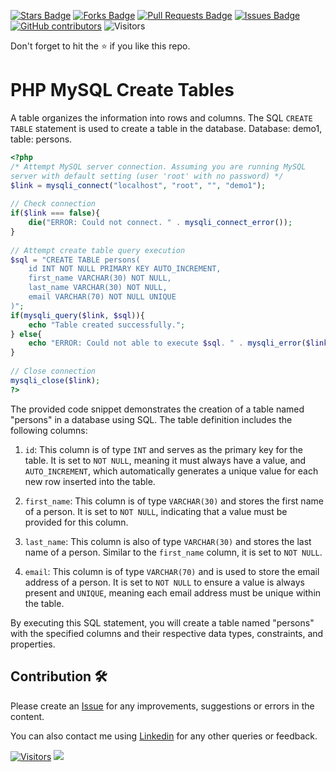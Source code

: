 <a href="https://github.com/drshahizan/learn-php/stargazers"><img src="https://img.shields.io/github/stars/drshahizan/learn-php" alt="Stars Badge"/></a>
<a href="https://github.com/drshahizan/learn-php/network/members"><img src="https://img.shields.io/github/forks/drshahizan/learn-php" alt="Forks Badge"/></a>
<a href="https://github.com/drshahizan/learn-php/pulls"><img src="https://img.shields.io/github/issues-pr/drshahizan/learn-php" alt="Pull Requests Badge"/></a>
<a href="https://github.com/drshahizan/learn-php/issues"><img src="https://img.shields.io/github/issues/drshahizan/learn-php" alt="Issues Badge"/></a>
<a href="https://github.com/drshahizan/learn-php/graphs/contributors"><img alt="GitHub contributors" src="https://img.shields.io/github/contributors/drshahizan/learn-php?color=2b9348"></a>
![Visitors](https://api.visitorbadge.io/api/visitors?path=https%3A%2F%2Fgithub.com%2Fdrshahizan%2Flearn-php&labelColor=%23d9e3f0&countColor=%23697689&style=flat)

Don't forget to hit the :star: if you like this repo.

# PHP MySQL Create Tables

A table organizes the information into rows and columns. The SQL `CREATE TABLE` statement is used to create a table in the database. Database: demo1, table: persons.

```php
<?php
/* Attempt MySQL server connection. Assuming you are running MySQL
server with default setting (user 'root' with no password) */
$link = mysqli_connect("localhost", "root", "", "demo1");
 
// Check connection
if($link === false){
    die("ERROR: Could not connect. " . mysqli_connect_error());
}
 
// Attempt create table query execution
$sql = "CREATE TABLE persons(
    id INT NOT NULL PRIMARY KEY AUTO_INCREMENT,
    first_name VARCHAR(30) NOT NULL,
    last_name VARCHAR(30) NOT NULL,
    email VARCHAR(70) NOT NULL UNIQUE
)";
if(mysqli_query($link, $sql)){
    echo "Table created successfully.";
} else{
    echo "ERROR: Could not able to execute $sql. " . mysqli_error($link);
}
 
// Close connection
mysqli_close($link);
?>
```
The provided code snippet demonstrates the creation of a table named "persons" in a database using SQL. The table definition includes the following columns:

1. `id`: This column is of type `INT` and serves as the primary key for the table. It is set to `NOT NULL`, meaning it must always have a value, and `AUTO_INCREMENT`, which automatically generates a unique value for each new row inserted into the table.

2. `first_name`: This column is of type `VARCHAR(30)` and stores the first name of a person. It is set to `NOT NULL`, indicating that a value must be provided for this column.

3. `last_name`: This column is also of type `VARCHAR(30)` and stores the last name of a person. Similar to the `first_name` column, it is set to `NOT NULL`.

4. `email`: This column is of type `VARCHAR(70)` and is used to store the email address of a person. It is set to `NOT NULL` to ensure a value is always present and `UNIQUE`, meaning each email address must be unique within the table.

By executing this SQL statement, you will create a table named "persons" with the specified columns and their respective data types, constraints, and properties.


## Contribution 🛠️
Please create an [Issue](https://github.com/drshahizan/learn-php/issues) for any improvements, suggestions or errors in the content.

You can also contact me using [Linkedin](https://www.linkedin.com/in/drshahizan/) for any other queries or feedback.

[![Visitors](https://api.visitorbadge.io/api/visitors?path=https%3A%2F%2Fgithub.com%2Fdrshahizan&labelColor=%23697689&countColor=%23555555&style=plastic)](https://visitorbadge.io/status?path=https%3A%2F%2Fgithub.com%2Fdrshahizan)
![](https://hit.yhype.me/github/profile?user_id=81284918)

